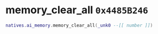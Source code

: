 # memory_clear_all `0x4485B246`

```lua
natives.ai_memory.memory_clear_all(_unk0 --[[ number ]])
```